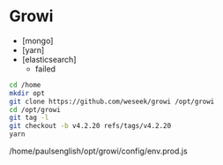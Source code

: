 # Growi

- [mongo]
- [yarn]
- [elasticsearch]
	- failed

```sh
cd /home
mkdir opt
git clone https://github.com/weseek/growi /opt/growi
cd /opt/growi
git tag -l
git checkout -b v4.2.20 refs/tags/v4.2.20
yarn
```


/home/paulsenglish/opt/growi/config/env.prod.js
```js

```
